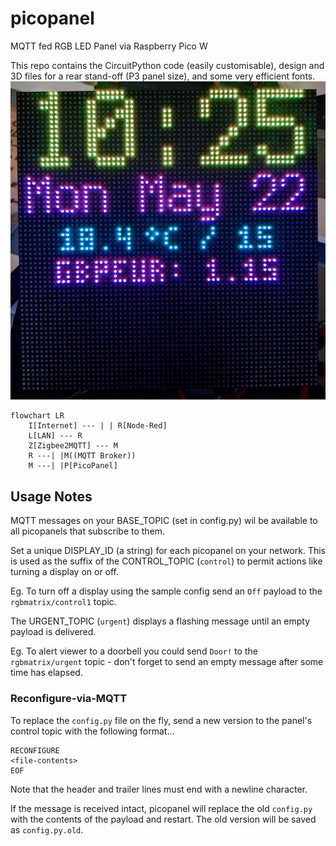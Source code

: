 # picopanel
MQTT fed RGB LED Panel via Raspberry Pico W

This repo contains the CircuitPython code (easily customisable), design and 3D files for a rear stand-off (P3 panel size), and some very efficient fonts.
![Screenshot](PicoPanel20230522.jpg)

```mermaid
flowchart LR
    I[Internet] --- | | R[Node-Red]
    L[LAN] --- R
    Z[Zigbee2MQTT] --- M
    R ---| |M((MQTT Broker))
    M ---| |P[PicoPanel]
```

## Usage Notes
MQTT messages on your BASE_TOPIC (set in config.py) wil be available to all picopanels that subscribe to them.

Set a unique DISPLAY_ID (a string) for each picopanel on your network.
This is used as the suffix of the CONTROL_TOPIC (`control`) to permit actions like turning a display on or off.

Eg. To turn off a display using the sample config send an `Off` payload to the `rgbmatrix/control1` topic.

The URGENT_TOPIC (`urgent`) displays a flashing message until an empty payload is delivered.

Eg. To alert viewer to a doorbell you could send `Door!` to the `rgbmatrix/urgent` topic - don't forget
to send an empty message after some time has elapsed.

### Reconfigure-via-MQTT
To replace the `config.py` file on the fly, send a new version to the panel's control topic with the following format...
```
RECONFIGURE
<file-contents>
EOF
```
Note that the header and trailer lines must end with a newline character.

If the message is received intact, picopanel will replace the old `config.py` with the contents of the payload and restart.
The old version will be saved as `config.py.old`.

